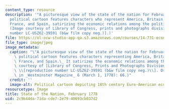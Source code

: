 ```yaml
---
content_type: resource
description: '"A picturesque view of the state of the nation for February 1778." This
  political cartoon features characters who represent America, Britain, the Netherlands,
  France, and Spain, satirizing the economic relations among the political bodies.
  (Image courtesy of Library of Congress, prints and photographs division [reproduction
  number LC-USZ62-39591 (b&w film copy neg.)].)'
file: https://ol-ocw-studio-app-qa.s3.amazonaws.com/courses/14-731-economic-history-fall-2006/2c9b44da71dacde72e7940693cb037d2_14-731f06.jpg
file_type: image/jpeg
image_metadata:
  caption: "\"A picturesque view of the state of the nation for February 1778.\" This\
    \ political cartoon features characters representing America, Britain, the Netherlands,\
    \ France, and Spain.\_ It satirizes the economic relations among the states. (Image\
    \ courtesy of [Library of Congress, Prints and Photographs Division](http://www.loc.gov/rr/print/)\
    \ \\[reproduction number LC-USZ62-39591 (b&w film copy neg.)\\]. Originally published\
    \ in _Westminster Magazine_ 6 (March 1, 1778): 66.)"
  credit: ''
  image-alt: Political cartoon depicting 18th century Euro-American economic relations.
resourcetype: Image
title: State of the Nation, February 1778
uid: 2c9b44da-71da-cde7-2e79-40693cb037d2
---
```

